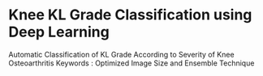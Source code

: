 # Knee KL Grade Classification using Deep Learning
Automatic Classification of KL Grade According to Severity of Knee Osteoarthritis 
Keywords : Optimized Image Size and Ensemble Technique
